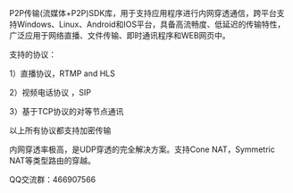 P2P传输(流媒体+P2P)SDK库，用于支持应用程序进行内网穿透通信，跨平台支持Windows、Linux、Android和IOS平台，具备高流畅度、低延迟的传输特性，广泛应用于网络直播、文件传输、即时通讯程序和WEB网页中。

支持的协议：

1）直播协议，RTMP and HLS

2）视频电话协议 ，SIP 

3）基于TCP协议的对等节点通讯

以上所有协议都支持加密传输

内网穿透率极高，是UDP穿透的完全解决方案。支持Cone NAT，Symmetric NAT等类型路由的穿越。

QQ交流群：466907566
